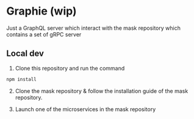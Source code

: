# Graphie (wip)

Just a GraphQL server which interact with the mask repository which contains a set of gRPC server

## Local dev

1. Clone this repository and run the command

```bash
npm install
```

2. Clone the mask repository & follow the installation guide of the mask repository.

3. Launch one of the microservices in the mask repository
